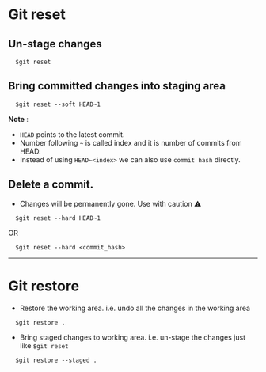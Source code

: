 # Git reset

## Un-stage changes

```
  $git reset
```

## Bring committed changes into staging area

```
  $git reset --soft HEAD~1
```

**Note** :

- `HEAD` points to the latest commit.
- Number following `~` is called index and it is number of commits from HEAD.
- Instead of using `HEAD~<index>` we can also use `commit hash` directly.

## Delete a commit.

- Changes will be permanently gone. Use with caution &#9888;

```
  $git reset --hard HEAD~1
```

OR

```
  $git reset --hard <commit_hash>
```

---

# Git restore

- Restore the working area. i.e. undo all the changes in the working area

```
  $git restore .
```

- Bring staged changes to working area. i.e. un-stage the changes just like `$git reset`

```
  $git restore --staged .
```
